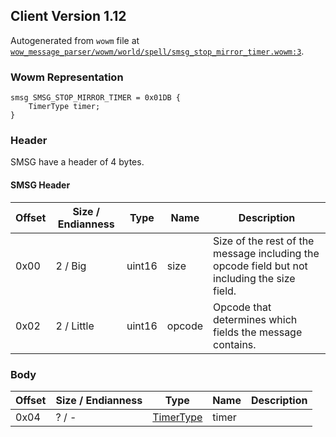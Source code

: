 ## Client Version 1.12

Autogenerated from `wowm` file at [`wow_message_parser/wowm/world/spell/smsg_stop_mirror_timer.wowm:3`](https://github.com/gtker/wow_messages/tree/main/wow_message_parser/wowm/world/spell/smsg_stop_mirror_timer.wowm#L3).

### Wowm Representation
```rust,ignore
smsg SMSG_STOP_MIRROR_TIMER = 0x01DB {
    TimerType timer;
}
```
### Header
SMSG have a header of 4 bytes.

#### SMSG Header
| Offset | Size / Endianness | Type   | Name   | Description |
| ------ | ----------------- | ------ | ------ | ----------- |
| 0x00   | 2 / Big           | uint16 | size   | Size of the rest of the message including the opcode field but not including the size field.|
| 0x02   | 2 / Little        | uint16 | opcode | Opcode that determines which fields the message contains.|
### Body
| Offset | Size / Endianness | Type | Name | Description |
| ------ | ----------------- | ---- | ---- | ----------- |
| 0x04 | ? / - | [TimerType](timertype.md) | timer |  |
